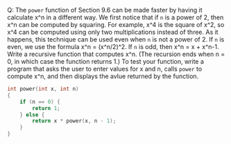Q: The `power` function of Section 9.6 can be made faster by having it calculate
x^n in a different way. We first notice that if `n` is a power of 2, then x^n
can be computed by squaring. For example, x^4 is the square of x^2, so x^4 can
be computed using only two multiplications instead of three. As it happens, this
technique can be used even when `n` is not a power of 2. If `n` is even, we use
the formula x^n = (x^n/2)^2. If `n` is odd, then x^n = x + x^n-1. Write a
recursive function that computes x^n. (The recursion ends when n = 0, in which
case the function returns 1.) To test your function, write a program that asks
the user to enter values for x and n, calls `power` to compute x^n, and then
displays the avlue returned by the function.

```c
int power(int x, int n)
{
    if (n == 0) {
        return 1;
    } else {
        return x * power(x, n - 1);
    }
}
```
